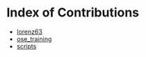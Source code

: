 # Index of Contributions

- [lorenz63](./lorenz63/README.md)
- [ose_training](./ose_training/README.md)
- [scripts](./scripts/README.md)

